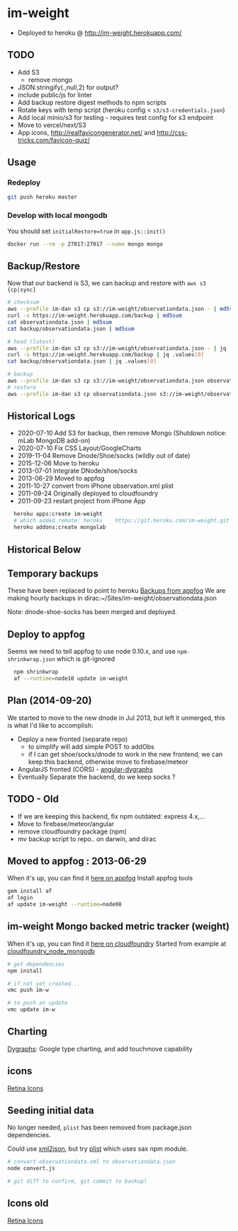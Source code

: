 # im-weight

- Deployed to heroku @ <http://im-weight.herokuapp.com/>

## TODO

- Add S3
  - remove mongo
- JSON.stringify(.,null,2) for output?
- include public/js for linter
- Add backup restore digest methods to npm scripts
- Rotate keys with temp script (heroku config < `s3/s3-credentials.json`)
- Add local minio/s3 for testing - requires test config for s3 endpoint
- Move to vercel/next/S3
- App icons, <http://realfavicongenerator.net/> and <http://css-tricks.com/favicon-quiz/>

## Usage

### Redeploy

```bash
git push heroku master
```

### Develop with local mongodb

You should set `initialRestore=true` in `app.js::init()`

```bash
docker run --rm -p 27017:27017 --name mongo mongo
```

## Backup/Restore

Now that our backend is S3, we can backup and restore with `aws s3 {cp|sync}`

```bash
# checksum
aws --profile im-dan s3 cp s3://im-weight/observationdata.json - | md5sum
curl -s https://im-weight.herokuapp.com/backup | md5sum
cat observationdata.json | md5sum
cat backup/observationdata.json | md5sum

# head (latest)
aws --profile im-dan s3 cp s3://im-weight/observationdata.json - | jq .values[0]
curl -s https://im-weight.herokuapp.com/backup | jq .values[0]
cat backup/observationdata.json | jq .values[0]

# backup
aws --profile im-dan s3 cp s3://im-weight/observationdata.json observationdata.json
# restore
aws --profile im-dan s3 cp observationdata.json s3://im-weight/observationdata.json
```

## Historical Logs

- 2020-07-10 Add S3 for backup, then remove Mongo (Shutdown notice: mLab MongoDB add-on)
- 2020-07-10 Fix CSS Layout/GoogleCharts
- 2019-11-04 Remove Dnode/Shoe/socks (wildly out of date)
- 2015-12-06 Move to heroku
- 2013-07-01 Integrate DNode/shoe/socks
- 2013-06-29 Moved to appfog
- 2011-10-27 convert from iPhone observation.xml plist
- 2011-09-24 Originally deployed to cloudfoundry
- 2011-09-23 restart project from iPhone App

```bash
  heroku apps:create im-weight
  # which added remote: heroku    https://git.heroku.com/im-weight.git
  heroku addons:create mongolab
```

## Historical Below

## Temporary backups

These have been replaced to point to heroku
[Backups from appfog](http://im-weight.aws.af.cm/)
We are making hourly backups in dirac:~/Sites/im-weight/observationdata.json

Note: dnode-shoe-socks has been merged and deployed.

## Deploy to appfog

Seems we need to tell appfog to use node 0.10.x, and use `npm-shrinkwrap.json` which is git-ignored

```bash
  npm shrinkwrap
  af --runtime=node10 update im-weight
```

## Plan (2014-09-20)

We started to move to the new dnode in Jul 2013, but left it unmerged, this is what I'd like to accomplish:

- Deploy a new fronted (separate repo)
  - to simplify will add simple POST to addObs
  - if I can get shoe/socks/dnode to work in the new frontend, we can keep this backend, otherwise move to firebase/meteor
- AngularJS fronted (CORS) - [angular-dygraphs](http://cdjackson.github.io/angular-dygraphs/)
- Eventually Separate the backend, do we keep socks ?

## TODO - Old

- If we are keeping this backend, fix npm outdated: express 4.x,...
- Move to firebase/meteor/angular
- remove cloudfoundry package (npm)
- mv backup script to repo.. on darwin, and dirac

## Moved to appfog : 2013-06-29

When it's up, you can find it [here on appfog](http://im-weight.aws.af.cm/)
Install appfog tools

```bash
gem install af
af login
af update im-weight --runtime=node08
```

## im-weight Mongo backed metric tracker (weight)

When it's up, you can find it [here on cloudfoundry](http://im-w.cloudfoundry.com)
Started from example at
  [cloudfoundry_node_mongodb](https://github.com/gatesvp/cloudfoundry_node_mongodb.git)

```bash
# get dependencies
npm install

# if not yet created...
vmc push im-w

# to push an update
vmc update im-w
```

## Charting

[Dygraphs](http://dygraphs.com/): Google type charting, and add touchmove capability

## icons

[Retina Icons](http://www.iconfinder.com/search/1/?q=iconset%3Atwg_retina_icons)

## Seeding initial data

No longer needed, `plist` has been removed from package.json dependencies.

Could use [xml2json](https://github.com/buglabs/node-xml2json), but try [plist](https://github.com/TooTallNate/node-plist) which uses sax npm module.

```bash
# convert observationdata.xml to observationdata.json
node convert.js

# git diff to confirm, git commit to backup!
```

## Icons old

[Retina Icons](http://www.iconfinder.com/search/1/?q=iconset%3Atwg_retina_icons)
